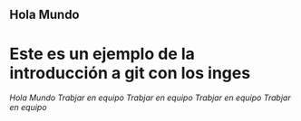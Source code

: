 ## Hola Mundo

# Este es un ejemplo de la introducción a git con los inges

 *Hola Mundo*
 *Trabjar en equipo*
 *Trabjar en equipo*
 *Trabjar en equipo*
 *Trabjar en equipo*